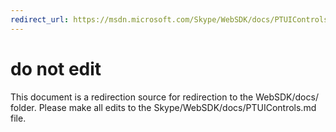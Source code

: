 ```yaml
---
redirect_url: https://msdn.microsoft.com/Skype/WebSDK/docs/PTUIControls
---
```

# do not edit
This document is a redirection source for redirection to the WebSDK/docs/ folder. Please make all edits to the Skype/WebSDK/docs/PTUIControls.md file.

